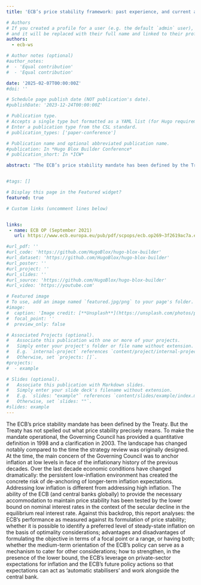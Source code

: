 ```yaml
---
title: 'ECB’s price stability framework: past experience, and current and future challenges'

# Authors
# If you created a profile for a user (e.g. the default `admin` user), write the username (folder name) here
# and it will be replaced with their full name and linked to their profile.
authors:
  - ecb-ws

# Author notes (optional)
#author_notes:
#  - 'Equal contribution'
#  - 'Equal contribution'

date: '2025-02-07T00:00:00Z'
#doi: ''

# Schedule page publish date (NOT publication's date).
#publishDate: '2023-12-24T00:00:00Z'

# Publication type.
# Accepts a single type but formatted as a YAML list (for Hugo requirements).
# Enter a publication type from the CSL standard.
# publication_types: ['paper-conference']

# Publication name and optional abbreviated publication name.
#publication: In *Hugo Blox Builder Conference*
# publication_short: In *ICW*

abstract: "The ECB’s price stability mandate has been defined by the Treaty. But the Treaty has not spelled out what price stability precisely means. To make the mandate operational, the Governing Council has provided a quantitative definition in 1998 and a clarification in 2003. The landscape has changed notably compared to the time the strategy review was originally designed. At the time, the main concern of the Governing Council was to anchor inflation at low levels in face of the inflationary history of the previous decades. Over the last decade economic conditions have changed dramatically: the persistent low-inflation environment has created the concrete risk of de-anchoring of longer-term inflation expectations. Addressing low inflation is different from addressing high inflation. The ability of the ECB (and central banks globally) to provide the necessary accommodation to maintain price stability has been tested by the lower bound on nominal interest rates in the context of the secular decline in the equilibrium real interest rate. Against this backdrop, this report analyses: the ECB’s performance as measured against its formulation of price stability; whether it is possible to identify a preferred level of steady-state inflation on the basis of optimality considerations; advantages and disadvantages of formulating the objective in terms of a focal point or a range, or having both; whether the medium-term orientation of the ECB’s policy can serve as a mechanism to cater for other considerations; how to strengthen, in the presence of the lower bound, the ECB’s leverage on private-sector expectations for inflation and the ECB’s future policy actions so that expectations can act as ‘automatic stabilisers’ and work alongside the central bank." 


#tags: []

# Display this page in the Featured widget?
featured: true

# Custom links (uncomment lines below)


links:
 - name: ECB OP (September 2021)
   url: https://www.ecb.europa.eu/pub/pdf/scpops/ecb.op269~3f2619ac7a.en.pdf

#url_pdf: ''
#url_code: 'https://github.com/HugoBlox/hugo-blox-builder'
#url_dataset: 'https://github.com/HugoBlox/hugo-blox-builder'
#url_poster: ''
#url_project: ''
#url_slides: ''
#url_source: 'https://github.com/HugoBlox/hugo-blox-builder'
#url_video: 'https://youtube.com'

# Featured image
# To use, add an image named `featured.jpg/png` to your page's folder.
#image:
#  caption: 'Image credit: [**Unsplash**](https://unsplash.com/photos/pLCdAaMFLTE)'
#  focal_point: ''
#  preview_only: false

# Associated Projects (optional).
#   Associate this publication with one or more of your projects.
#   Simply enter your project's folder or file name without extension.
#   E.g. `internal-project` references `content/project/internal-project/index.md`.
#   Otherwise, set `projects: []`.
#projects:
#  - example

# Slides (optional).
#   Associate this publication with Markdown slides.
#   Simply enter your slide deck's filename without extension.
#   E.g. `slides: "example"` references `content/slides/example/index.md`.
#   Otherwise, set `slides: ""`.
#slides: example
---
```


The ECB’s price stability mandate has been defined by the Treaty. But the Treaty has not spelled out what price stability precisely means. To make the mandate operational, the Governing Council has provided a quantitative definition in 1998 and a clarification in 2003. The landscape has changed notably compared to the time the strategy review was originally designed. At the time, the main concern of the Governing Council was to anchor inflation at low levels in face of the inflationary history of the previous decades. Over the last decade economic conditions have changed dramatically: the persistent low-inflation environment has created the concrete risk of de-anchoring of longer-term inflation expectations. Addressing low inflation is different from addressing high inflation. The ability of the ECB (and central banks globally) to provide the necessary accommodation to maintain price stability has been tested by the lower bound on nominal interest rates in the context of the secular decline in the equilibrium real interest rate. Against this backdrop, this report analyses: the ECB’s performance as measured against its formulation of price stability; whether it is possible to identify a preferred level of steady-state inflation on the basis of optimality considerations; advantages and disadvantages of formulating the objective in terms of a focal point or a range, or having both; whether the medium-term orientation of the ECB’s policy can serve as a mechanism to cater for other considerations; how to strengthen, in the presence of the lower bound, the ECB’s leverage on private-sector expectations for inflation and the ECB’s future policy actions so that expectations can act as ‘automatic stabilisers’ and work alongside the central bank.
